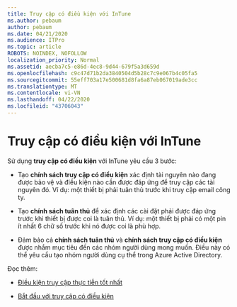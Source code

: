 ```yaml
---
title: Truy cập có điều kiện với InTune
ms.author: pebaum
author: pebaum
ms.date: 04/21/2020
ms.audience: ITPro
ms.topic: article
ROBOTS: NOINDEX, NOFOLLOW
localization_priority: Normal
ms.assetid: aecba7c5-e86d-4ec8-9d44-679f5a3d659d
ms.openlocfilehash: c9c47d71b2da3840504d5b28c7c9e067b4c05fa5
ms.sourcegitcommit: 55eff703a17e500681d8fa6a87eb067019ade3cc
ms.translationtype: MT
ms.contentlocale: vi-VN
ms.lasthandoff: 04/22/2020
ms.locfileid: "43706043"
---
```

# <a name="conditional-access-with-intune"></a>Truy cập có điều kiện với InTune

Sử dụng **truy cập có điều kiện** với InTune yêu cầu 3 bước: 
  
- Tạo **chính sách truy cập có điều kiện** xác định tài nguyên nào đang được bảo vệ và điều kiện nào cần được đáp ứng để truy cập các tài nguyên đó. Ví dụ: một thiết bị phải tuân thủ trước khi truy cập email công ty. 
    
- Tạo **chính sách tuân thủ** để xác định các cài đặt phải được đáp ứng trước khi thiết bị được coi là tuân thủ. Ví dụ: một thiết bị phải có một pin ít nhất 6 chữ số trước khi nó được coi là phù hợp. 
    
- Đảm bảo cả **chính sách tuân thủ** và **chính sách truy cập có điều kiện** được nhắm mục tiêu đến các nhóm người dùng mong muốn. Điều này có thể yêu cầu tạo nhóm người dùng cụ thể trong Azure Active Directory. 
    
Đọc thêm:
  
- [Điều kiện truy cập thực tiễn tốt nhất](https://docs.microsoft.com/azure/active-directory/conditional-access/best-practices)
    
- [Bắt đầu với truy cập có điều kiện](https://docs.microsoft.com/azure/active-directory/active-directory-conditional-access-azure-portal-get-started)
    

